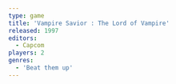 ```yaml
---
type: game
title: 'Vampire Savior : The Lord of Vampire'
released: 1997
editors: 
  - Capcom
players: 2
genres:
  - 'Beat them up'
---
```

